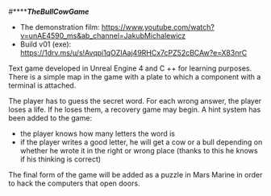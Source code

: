 #*********************************************TheBullCowGame*****************************************

- The demonstration film: https://www.youtube.com/watch?v=unAE4590_ms&ab_channel=JakubMichalewicz
- Build v01 (exe): https://1drv.ms/u/s!Avqpi1qOZIAaj49RHCx7cPZ52cBCAw?e=X83nrC

Text game developed in Unreal Engine 4 and C ++ for learning purposes. There is a simple map in the game with a plate to which a component with a terminal is attached.

The player has to guess the secret word. For each wrong answer, the player loses a life. If he loses them, a recovery game may begin. A hint system has been added to the game:
- the player knows how many letters the word is
- if the player writes a good letter, he will get a cow or a bull depending on whether he wrote it in the right or wrong place (thanks to this he knows if his thinking is correct)

The final form of the game will be added as a puzzle in Mars Marine in order to hack the computers that open doors.

